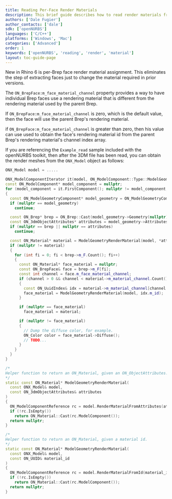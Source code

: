```yaml
---
title: Reading Per-Face Render Materials
description: This brief guide describes how to read render materials from Brep faces using the openNURBS toolkit.
authors: ['Dale Fugier']
author_contacts: ['dale']
sdk: ['openNURBS']
languages: ['C/C++']
platforms: ['Windows', 'Mac']
categories: ['Advanced']
order: 1
keywords: ['openNURBS', 'reading', 'render', 'material']
layout: toc-guide-page
---
```



New in Rhino 6 is per-Brep face render material assignment. This eliminates the step of extracting faces just to change the material required in prior versions.

The `ON_BrepFace:m_face_material_channel` property provides a way to have individual Brep faces use a rendering material that is different from the rendering material used by the parent Brep. 

If `ON_BrepFace:m_face_material_channel` is zero, which is the default value, then the face will use the parent Brep's rendering material.

if `ON_BrepFace:m_face_material_channel` is greater than zero, then his value can use used to obtain the face's rendering material id from the parent Brep's rendering material's channel index array. 

If you are referencing the `Example_read` sample included with the openNURBS toolkit, then after the 3DM file has been read, you can obtain the render meshes from the `ONX_Model` object as follows:

```cpp
ONX_Model model = .....

ONX_ModelComponentIterator it(model, ON_ModelComponent::Type::ModelGeometry);
const ON_ModelComponent* model_component = nullptr;
for (model_component = it.FirstComponent(); nullptr != model_component; model_component = it.NextComponent())
{
  const ON_ModelGeometryComponent* model_geometry = ON_ModelGeometryComponent::Cast(model_component);
  if (nullptr == model_geometry)
    continue;

  const ON_Brep* brep = ON_Brep::Cast(model_geometry->Geometry(nullptr));
  const ON_3dmObjectAttributes* attributes = model_geometry->Attributes(nullptr);
  if (nullptr == brep || nullptr == attributes)
    continue;

  const ON_Material* material = ModelGeometryRenderMaterial(model, *attributes);
  if (nullptr != material)
  {
    for (int fi = 0; fi < brep->m_F.Count(); fi++)
    {
      const ON_Material* face_material = nullptr;
      const ON_BrepFace& face = brep->m_F[fi];
      const int channel = face.m_face_material_channel;
      if (channel > 0 && channel < material->m_material_channel.Count())
      {
        const ON_UuidIndex& idx = material->m_material_channel[channel - 1];
        face_material = ModelGeometryRenderMaterial(model, idx.m_id);
      }

      if (nullptr == face_material)
        face_material = material;

      if (nullptr != face_material)
      {
        // Dump the diffuse color, for example.
        ON_Color color = face_material->Diffuse();
        // TODO...
      }
    }
  }
}

/*
Helper function to return an ON_Material, given an ON_ObjectAttributes.
*/
static const ON_Material* ModelGeometryRenderMaterial(
  const ONX_Model& model, 
  const ON_3dmObjectAttributes& attributes
)
{
  ON_ModelComponentReference rc = model.RenderMaterialFromAttributes(attributes);
  if (!rc.IsEmpty())
    return ON_Material::Cast(rc.ModelComponent());
  return nullptr;
}

/*
Helper function to return an ON_Material, given a material id.
*/
static const ON_Material* ModelGeometryRenderMaterial(
  const ONX_Model& model, 
  const ON_UUID& material_id
)
{
  ON_ModelComponentReference rc = model.RenderMaterialFromId(material_id);
  if (!rc.IsEmpty())
    return ON_Material::Cast(rc.ModelComponent());
  return nullptr;
}
```
